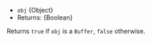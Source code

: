 <!-- YAML
added: v0.1.101
-->

* `obj` {Object}
* Returns: {Boolean}

Returns `true` if `obj` is a `Buffer`, `false` otherwise.

